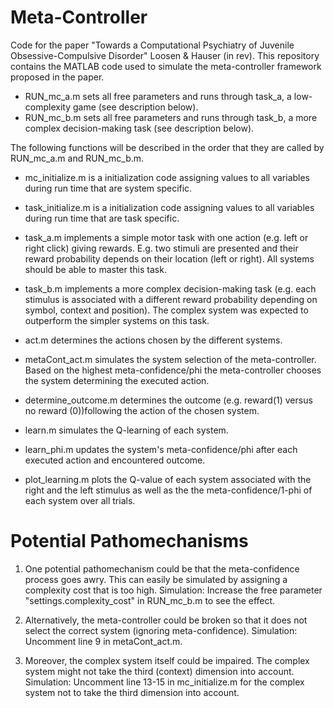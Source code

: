 # Meta-Controller

Code for the paper "Towards a Computational Psychiatry of Juvenile Obsessive-Compulsive Disorder" Loosen & Hauser (in rev).
This repository contains the MATLAB code used to simulate the meta-controller framework proposed in the paper. 


-  RUN_mc_a.m sets all free parameters and runs through task_a, a low-complexity game (see description below). 
-  RUN_mc_b.m sets all free parameters and runs through task_b, a more complex decision-making task (see description below). 

The following functions will be described in the order that they are called by RUN_mc_a.m and RUN_mc_b.m. 

-  mc_initialize.m is a initialization code assigning values to all variables during run time that are system specific. 
-  task_initialize.m is a initialization code assigning values to all variables during run time that are task specific. 

-  task_a.m implements a simple motor task with one action (e.g. left or right click) giving rewards. E.g. two stimuli are presented and their reward probability depends on their location (left or right). All systems should be able to master this task.
-  task_b.m implements a more complex decision-making task (e.g. each stimulus is associated with a different reward probability depending on  symbol, context and position). The complex system was expected to outperform the simpler systems on this task. 

-  act.m determines the actions chosen by the different systems. 
-  metaCont_act.m simulates the system selection of the meta-controller. Based on the highest meta-confidence/phi the meta-controller chooses the system determining the executed action.
-  determine_outcome.m determines the outcome (e.g. reward(1) versus no reward (0))following the action of the chosen system.
-  learn.m simulates the Q-learning of each system.
-  learn_phi.m updates the system's meta-confidence/phi after each executed action and encountered outcome.

-  plot_learning.m plots the Q-value of each system associated with the right and the left stimulus as well as the the meta-confidence/1-phi of each system over all trials.

# Potential Pathomechanisms

1. One potential pathomechanism could be that the meta-confidence process goes awry. This can easily be simulated by assigning a complexity cost that is too high. 
Simulation: Increase the free parameter "settings.complexity_cost" in RUN_mc_b.m to see the effect. 

2. Alternatively, the meta-controller could be broken so that it does not select the correct system (ignoring meta-confidence). 
Simulation: Uncomment line 9 in metaCont_act.m.

3. Moreover, the complex system itself could be impaired. The complex system might not take the third (context) dimension into account. 
Simulation: Uncomment line 13-15 in mc_initialize.m for the complex system not to take the third dimension into account. 
